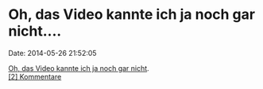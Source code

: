 Oh, das Video kannte ich ja noch gar nicht\....
===============================================

Date: 2014-05-26 21:52:05

[Oh, das Video kannte ich ja noch gar
nicht](https://www.youtube.com/watch?v=5CvJbrmTv7c).\
[\[2\] Kommentare](http://fettemama.org/p/944)
